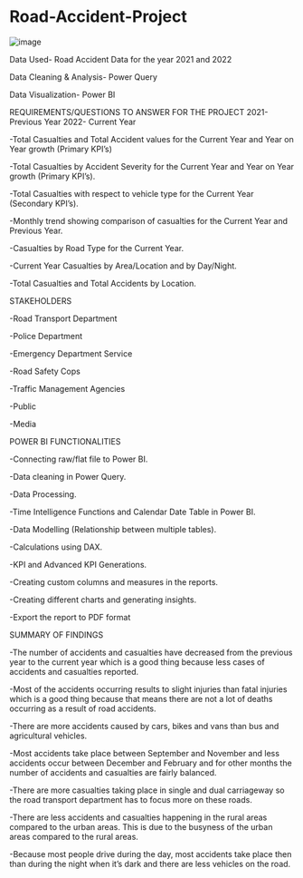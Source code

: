 # Road-Accident-Project

![image](https://github.com/beccamofokeng/Road-Accident-Project/assets/141571635/90c32cd1-23b2-4990-aefd-70cc74ecbfd8)

Data Used- Road Accident Data for the year 2021 and 2022

Data Cleaning & Analysis- Power Query

Data Visualization- Power BI

REQUIREMENTS/QUESTIONS TO ANSWER FOR THE PROJECT
2021-Previous Year
2022- Current Year	

-Total Casualties and Total Accident values for the Current Year and Year on Year growth (Primary KPI’s)

-Total Casualties by Accident Severity for the Current Year and Year on Year growth (Primary KPI’s).

-Total Casualties with respect to vehicle type for the Current Year (Secondary KPI’s).

-Monthly trend showing comparison of casualties for the Current Year and Previous Year.

-Casualties by Road Type for the Current Year.

-Current Year Casualties by Area/Location and by Day/Night.

-Total Casualties and Total Accidents by Location.

STAKEHOLDERS

-Road Transport Department

-Police Department

-Emergency Department Service

-Road Safety Cops

-Traffic Management Agencies

-Public

-Media


POWER BI FUNCTIONALITIES


-Connecting raw/flat file to Power BI.

-Data cleaning in Power Query.

-Data Processing.

-Time Intelligence Functions and Calendar Date Table in Power BI.

-Data Modelling (Relationship between multiple tables).

-Calculations using DAX.

-KPI and Advanced KPI Generations.

-Creating custom columns and measures in the reports.

-Creating different charts and generating insights.

-Export the report to PDF format

SUMMARY OF FINDINGS

-The number of accidents and casualties have decreased from the previous year to the current year which is a good thing because less   cases of accidents and casualties reported.

-Most of the accidents occurring results to slight injuries than fatal injuries which is a good thing because that means there are not a lot of deaths occurring as a result of road accidents.

-There are more accidents caused by cars, bikes and vans than bus and agricultural vehicles.

-Most accidents take place between September and November and less accidents occur between December and February and for other months the number of accidents and casualties are fairly balanced.

-There are more casualties taking place in single and dual carriageway so the road transport department has to focus more on these roads.

-There are less accidents and casualties happening in the rural areas compared to the urban areas. This is due to the busyness of the urban areas compared to the rural areas.

-Because most people drive during the day, most accidents take place then than during the night when it’s dark and there are less vehicles on the road.


